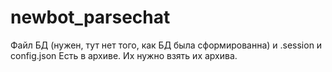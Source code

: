 # newbot_parsechat

Файл БД (нужен, тут нет того, как БД была сформированна) и .session и config.json Есть в архиве. Их нужно взять их архива. 
